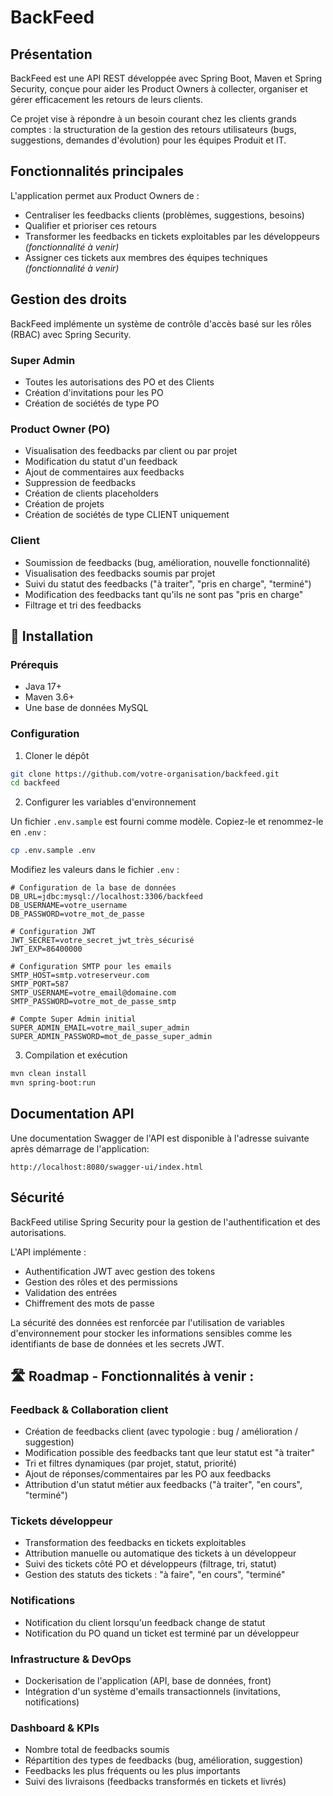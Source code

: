 # BackFeed

## Présentation

BackFeed est une API REST développée avec Spring Boot, Maven et Spring Security, conçue pour aider les Product Owners à collecter, organiser et gérer efficacement les retours de leurs clients.

Ce projet vise à répondre à un besoin courant chez les clients grands comptes : la structuration de la gestion des retours utilisateurs (bugs, suggestions, demandes d'évolution) pour les équipes Produit et IT.

## Fonctionnalités principales

L'application permet aux Product Owners de :

- Centraliser les feedbacks clients (problèmes, suggestions, besoins)
- Qualifier et prioriser ces retours
- Transformer les feedbacks en tickets exploitables par les développeurs *(fonctionnalité à venir)*
- Assigner ces tickets aux membres des équipes techniques *(fonctionnalité à venir)*

## Gestion des droits

BackFeed implémente un système de contrôle d'accès basé sur les rôles (RBAC) avec Spring Security.

### Super Admin
- Toutes les autorisations des PO et des Clients
- Création d'invitations pour les PO
- Création de sociétés de type PO

### Product Owner (PO)
- Visualisation des feedbacks par client ou par projet
- Modification du statut d'un feedback
- Ajout de commentaires aux feedbacks
- Suppression de feedbacks
- Création de clients placeholders
- Création de projets
- Création de sociétés de type CLIENT uniquement

### Client
- Soumission de feedbacks (bug, amélioration, nouvelle fonctionnalité)
- Visualisation des feedbacks soumis par projet
- Suivi du statut des feedbacks ("à traiter", "pris en charge", "terminé")
- Modification des feedbacks tant qu'ils ne sont pas "pris en charge"
- Filtrage et tri des feedbacks

## 🚀 Installation

### Prérequis
- Java 17+
- Maven 3.6+
- Une base de données MySQL

### Configuration

1. Cloner le dépôt
```bash
git clone https://github.com/votre-organisation/backfeed.git
cd backfeed
```

2. Configurer les variables d'environnement

Un fichier `.env.sample` est fourni comme modèle. Copiez-le et renommez-le en `.env` :
```bash
cp .env.sample .env
```

Modifiez les valeurs dans le fichier `.env` :
```properties
# Configuration de la base de données
DB_URL=jdbc:mysql://localhost:3306/backfeed
DB_USERNAME=votre_username
DB_PASSWORD=votre_mot_de_passe

# Configuration JWT
JWT_SECRET=votre_secret_jwt_très_sécurisé
JWT_EXP=86400000

# Configuration SMTP pour les emails
SMTP_HOST=smtp.votreserveur.com
SMTP_PORT=587
SMTP_USERNAME=votre_email@domaine.com
SMTP_PASSWORD=votre_mot_de_passe_smtp

# Compte Super Admin initial
SUPER_ADMIN_EMAIL=votre_mail_super_admin
SUPER_ADMIN_PASSWORD=mot_de_passe_super_admin
```

3. Compilation et exécution
```bash
mvn clean install
mvn spring-boot:run
```

## Documentation API

Une documentation Swagger de l'API est disponible à l'adresse suivante après démarrage de l'application:
```
http://localhost:8080/swagger-ui/index.html
```

## Sécurité

BackFeed utilise Spring Security pour la gestion de l'authentification et des autorisations.

L'API implémente :
- Authentification JWT avec gestion des tokens
- Gestion des rôles et des permissions
- Validation des entrées
- Chiffrement des mots de passe

La sécurité des données est renforcée par l'utilisation de variables d'environnement pour stocker les informations sensibles comme les identifiants de base de données et les secrets JWT.

## 🛣️ Roadmap - Fonctionnalités à venir :

### Feedback & Collaboration client

* Création de feedbacks client (avec typologie : bug / amélioration / suggestion)
* Modification possible des feedbacks tant que leur statut est "à traiter"
* Tri et filtres dynamiques (par projet, statut, priorité)
* Ajout de réponses/commentaires par les PO aux feedbacks
* Attribution d'un statut métier aux feedbacks ("à traiter", "en cours", "terminé")

### Tickets développeur

* Transformation des feedbacks en tickets exploitables
* Attribution manuelle ou automatique des tickets à un développeur
* Suivi des tickets côté PO et développeurs (filtrage, tri, statut)
* Gestion des statuts des tickets : "à faire", "en cours", "terminé"

### Notifications

* Notification du client lorsqu'un feedback change de statut
* Notification du PO quand un ticket est terminé par un développeur

### Infrastructure & DevOps

* Dockerisation de l'application (API, base de données, front)
* Intégration d'un système d'emails transactionnels (invitations, notifications)

### Dashboard & KPIs

* Nombre total de feedbacks soumis
* Répartition des types de feedbacks (bug, amélioration, suggestion)
* Feedbacks les plus fréquents ou les plus importants
* Suivi des livraisons (feedbacks transformés en tickets et livrés)
